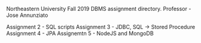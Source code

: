 Northeastern University Fall 2019 DBMS assignment directory.
Professor - Jose Annunziato

Assignment 2 - SQL scripts
Assignment 3 - JDBC, SQL -> Stored Procedure
Assignment 4 - JPA
Assignemtn 5 - NodeJS and MongoDB
